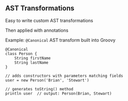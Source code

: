 ## AST Transformations

Easy to write custom AST transformations

Then applied with annotations

Example: `@Canonical` AST transform built into Groovy

```
@Canonical
class Person {
    String firstName
    String lastName
}

// adds constructors with parameters matching fields
user = new Person('Brian', 'Stewart') 

// generates toString() method
println user  // output: Person(Brian, Stewart)
```
